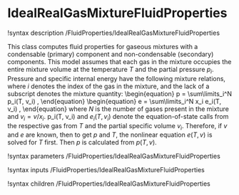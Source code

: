 # IdealRealGasMixtureFluidProperties

!syntax description /FluidProperties/IdealRealGasMixtureFluidProperties

This class computes fluid properties for gaseous mixtures with a condensable
(primary) component and non-condensable (secondary) components.
This model assumes that each gas in the mixture occupies the entire mixture
volume at the temperature $T$ and the partial pressure $p_i$. Pressure and
specific internal energy have the following mixture relations, where $i$
denotes the index of the gas in the mixture, and the lack of a subscript denotes
the mixture quantity:
\begin{equation}
 p = \sum\limits_i^N p_i(T, v_i) ,
\end{equation}
\begin{equation}
 e = \sum\limits_i^N x_i e_i(T, v_i) ,
\end{equation}
where $N$ is the number of gases present in the mixture
and $v_i = v / x_i$. p_i(T, v_i) and $e_i(T, v_i)$ denote the equation-of-state
calls from the respective gas from $T$ and the partial specific volume $v_i$.
Therefore, if $v$ and $e$ are known, then to get $p$ and $T$, the nonlinear
equation $e(T, v)$ is solved for $T$ first. Then $p$ is calculated from 
$p(T, v)$.

!syntax parameters /FluidProperties/IdealRealGasMixtureFluidProperties

!syntax inputs /FluidProperties/IdealRealGasMixtureFluidProperties

!syntax children /FluidProperties/IdealRealGasMixtureFluidProperties

